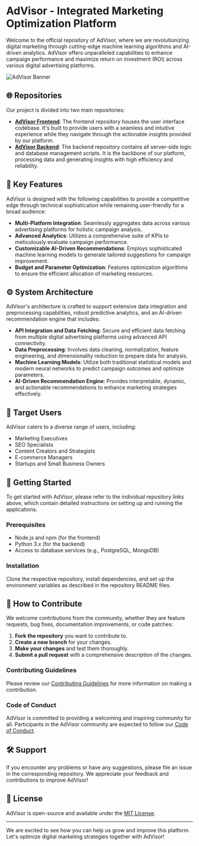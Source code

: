 # AdVisor - Integrated Marketing Optimization Platform

Welcome to the official repository of AdVisor, where we are revolutionizing digital marketing through cutting-edge machine learning algorithms and AI-driven analytics. AdVisor offers unparalleled capabilities to enhance campaign performance and maximize return on investment (ROI) across various digital advertising platforms.

![AdVisor Banner](https://link-to-your-project-banner-image.com/banner.png)

## 🌐 Repositories
Our project is divided into two main repositories:
- **[AdVisor Frontend](https://github.com/AdVisor-org/frontend)**: The frontend repository houses the user interface codebase. It's built to provide users with a seamless and intuitive experience while they navigate through the actionable insights provided by our platform.
- **[AdVisor Backend](https://github.com/AdVisor-org/backend)**: The backend repository contains all server-side logic and database management scripts. It is the backbone of our platform, processing data and generating insights with high efficiency and reliability.

## 🎯 Key Features
AdVisor is designed with the following capabilities to provide a competitive edge through technical sophistication while remaining user-friendly for a broad audience:
- **Multi-Platform Integration**: Seamlessly aggregates data across various advertising platforms for holistic campaign analysis.
- **Advanced Analytics**: Utilizes a comprehensive suite of KPIs to meticulously evaluate campaign performance.
- **Customizable AI-Driven Recommendations**: Employs sophisticated machine learning models to generate tailored suggestions for campaign improvement.
- **Budget and Parameter Optimization**: Features optimization algorithms to ensure the efficient allocation of marketing resources.

## ⚙️ System Architecture
AdVisor's architecture is crafted to support extensive data integration and preprocessing capabilities, robust predictive analytics, and an AI-driven recommendation engine that includes:
- **API Integration and Data Fetching**: Secure and efficient data fetching from multiple digital advertising platforms using advanced API connectivity.
- **Data Preprocessing**: Involves data cleaning, normalization, feature engineering, and dimensionality reduction to prepare data for analysis.
- **Machine Learning Models**: Utilize both traditional statistical models and modern neural networks to predict campaign outcomes and optimize parameters.
- **AI-Driven Recommendation Engine**: Provides interpretable, dynamic, and actionable recommendations to enhance marketing strategies effectively.

## 🎯 Target Users
AdVisor caters to a diverse range of users, including:
- Marketing Executives
- SEO Specialists
- Content Creators and Strategists
- E-commerce Managers
- Startups and Small Business Owners

## 🚀 Getting Started
To get started with AdVisor, please refer to the individual repository links above, which contain detailed instructions on setting up and running the applications.

### Prerequisites
- Node.js and npm (for the frontend)
- Python 3.x (for the backend)
- Access to database services (e.g., PostgreSQL, MongoDB)

### Installation
Clone the respective repository, install dependencies, and set up the environment variables as described in the repository README files.

## 🤝 How to Contribute
We welcome contributions from the community, whether they are feature requests, bug fixes, documentation improvements, or code patches:
1. **Fork the repository** you want to contribute to.
2. **Create a new branch** for your changes.
3. **Make your changes** and test them thoroughly.
4. **Submit a pull request** with a comprehensive description of the changes.

### Contributing Guidelines
Please review our [Contributing Guidelines](https://github.com/AdVisor-org/.github/CONTRIBUTING.md) for more information on making a contribution.

### Code of Conduct
AdVisor is committed to providing a welcoming and inspiring community for all. Participants in the AdVisor community are expected to follow our [Code of Conduct](https://github.com/AdVisor-org/.github/CODE_OF_CONDUCT.md).

## 🛠 Support
If you encounter any problems or have any suggestions, please file an issue in the corresponding repository. We appreciate your feedback and contributions to improve AdVisor!

## 📜 License
AdVisor is open-source and available under the [MIT License](https://opensource.org/licenses/MIT).

---

We are excited to see how you can help us grow and improve this platform. Let's optimize digital marketing strategies together with AdVisor!

